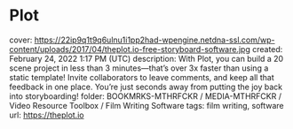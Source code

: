 # Plot

cover: https://22ip9q1t9q6ulnu1i1pp2had-wpengine.netdna-ssl.com/wp-content/uploads/2017/04/theplot.io-free-storyboard-software.jpg
created: February 24, 2022 1:17 PM (UTC)
description: With Plot, you can build a 20 scene project in less than 3 minutes—that’s over 3x faster than using a static template! Invite collaborators to leave comments, and keep all that feedback in one place. You’re just seconds away from putting the joy back into storyboarding!
folder: BOOKMRKS-MTHRFCKR / MEDIA-MTHRFCKR / Video Resource Toolbox / Film Writing Software
tags: film writing, software
url: https://theplot.io